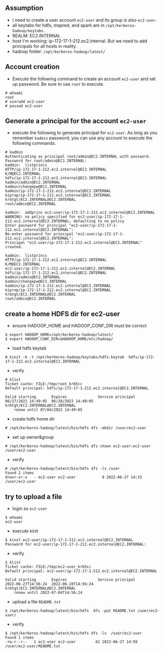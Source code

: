 ## Assumption
- I need to create a user account `ec2-user` and its group is also `ec2-user`.
- all keytabs for hdfs, mapred, and spark are in `/opt/kerberos-hadoop/keytabs`.
- REALM: EC2.INTERNAL
- host I'm working: ip-172-17-1-212.ec2.internal. But we need to add principals for all hosts in reality.
- hadoop folder: `/opt/kerberos-hadoop/latest/`

## Account creation
- Execute the following command to create an account `ec2-user` and set up password. Be sure to use `root` to execute.
```
# whoami
root
# useradd ec2-user
# passwd ec2-user
```
## Generate a principal for the account `ec2-user`
- execute the following to generate principal for `ec2-user`. As long as you remember `kadmin` password, you can use any account to execute the following commands.
```
# kadmin
Authenticating as principal root/admin@EC2.INTERNAL with password.
Password for root/admin@EC2.INTERNAL: 
kadmin:  listprincs
HTTP/ip-172-17-1-212.ec2.internal@EC2.INTERNAL
K/M@EC2.INTERNAL
hdfs/ip-172-17-1-212.ec2.internal@EC2.INTERNAL
kadmin/admin@EC2.INTERNAL
kadmin/changepw@EC2.INTERNAL
kadmin/ip-172-17-1-212.ec2.internal@EC2.INTERNAL
kiprop/ip-172-17-1-212.ec2.internal@EC2.INTERNAL
krbtgt/EC2.INTERNAL@EC2.INTERNAL
root/admin@EC2.INTERNAL

kadmin:  addprinc ec2-user/ip-172-17-1-212.ec2.internal@EC2.INTERNAL
WARNING: no policy specified for ec2-user/ip-172-17-1-212.ec2.internal@EC2.INTERNAL; defaulting to no policy
Enter password for principal "ec2-user/ip-172-17-1-212.ec2.internal@EC2.INTERNAL": 
Re-enter password for principal "ec2-user/ip-172-17-1-212.ec2.internal@EC2.INTERNAL": 
Principal "ec2-user/ip-172-17-1-212.ec2.internal@EC2.INTERNAL" created.

kadmin:  listprincs
HTTP/ip-172-17-1-212.ec2.internal@EC2.INTERNAL
K/M@EC2.INTERNAL
ec2-user/ip-172-17-1-212.ec2.internal@EC2.INTERNAL
hdfs/ip-172-17-1-212.ec2.internal@EC2.INTERNAL
kadmin/admin@EC2.INTERNAL
kadmin/changepw@EC2.INTERNAL
kadmin/ip-172-17-1-212.ec2.internal@EC2.INTERNAL
kiprop/ip-172-17-1-212.ec2.internal@EC2.INTERNAL
krbtgt/EC2.INTERNAL@EC2.INTERNAL
root/admin@EC2.INTERNAL

```

## create a home HDFS dir for ec2-user
- ensure HADOOP_HOME and HADOOP_CONF_DIR must be correct
```
$ export HADOOP_HOME=/opt/kerberos-hadoop/latest/
$ export HADOOP_CONF_DIR=$HADOOP_HOME/etc/hadoop/
```
- load hdfs keytab

```
# kinit -k -t /opt/kerberos-hadoop/keytabs/hdfs.keytab  hdfs/ip-172-17-1-212.ec2.internal@EC2.INTERNAL

```
- verify
```
# klist
Ticket cache: FILE:/tmp/root_krb5cc
Default principal: hdfs/ip-172-17-1-212.ec2.internal@EC2.INTERNAL

Valid starting       Expires              Service principal
06/27/2022 14:49:05  06/28/2022 14:49:05  krbtgt/EC2.INTERNAL@EC2.INTERNAL
	renew until 07/04/2022 14:49:05

```
- create hdfs home dir
```
# /opt/kerberos-hadoop/latest/bin/hdfs dfs -mkdir /user/ec2-user
```
- set up owner&group
```
# /opt/kerberos-hadoop/latest/bin/hdfs dfs chown ec2-user:ec2-user /user/ec2-user
```
- verify
```
# /opt/kerberos-hadoop/latest/bin/hdfs dfs -ls /user
Found 2 items
drwxr-xr-x   - ec2-user ec2-user            0 2022-06-27 14:33 /user/ec2-user
```

## try to upload a file
- login as `ec2-user`
```
$ whoami
ec2-user

```
- execute kinit
```
$ kinit ec2-user/ip-172-17-1-212.ec2.internal@EC2.INTERNAL
Password for ec2-user/ip-172-17-1-212.ec2.internal@EC2.INTERNAL: 

```
- verify
```
$ klist
Ticket cache: FILE:/tmp/ec2-user_krb5cc
Default principal: ec2-user/ip-172-17-1-212.ec2.internal@EC2.INTERNAL

Valid starting       Expires              Service principal
2022-06-27T14:56:24  2022-06-28T14:56:24  krbtgt/EC2.INTERNAL@EC2.INTERNAL
	renew until 2022-07-04T14:56:24

```

- upload a file `README.txt`

```
$ /opt/kerberos-hadoop/latest/bin/hdfs  dfs -put README.txt /user/ec2-user/
```

- verify
```
$ /opt/kerberos-hadoop/latest/bin/hdfs dfs -ls  /user/ec2-user
Found 1 items
-rw-r--r--   1 ec2-user ec2-user         61 2022-06-27 14:59 /user/ec2-user/README.txt

```
